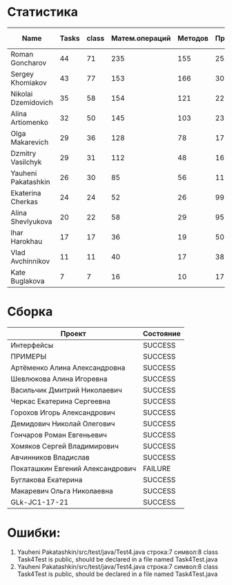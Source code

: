 # Статистика

| Name | Tasks | class | Матем.операций | Методов | Присваиваний | анон.класов | внутр.класов | констант | логирование | лямбды | переменных | перхватов исключений | приват. методов | приват. полей | сравнений | циклов |
| --- | --- | --- | --- | --- | --- | --- | --- | --- | --- | --- | --- | --- | --- | --- | --- | --- |
| Roman Goncharov | 44 | 71 | 235 | 155 | 254 | 0 | 1 | 5 | 0 | 1 | 186 | 3 | 0 | 14 | 66 | 33 |
| Sergey Khomiakov | 43 | 77 | 153 | 166 | 307 | 0 | 1 | 12 | 0 | 2 | 219 | 4 | 4 | 26 | 37 | 35 |
| Nikolai Dzemidovich | 35 | 58 | 154 | 121 | 229 | 0 | 1 | 1 | 0 | 1 | 173 | 0 | 1 | 14 | 54 | 29 |
| Alina Artiomenko | 32 | 50 | 145 | 103 | 232 | 0 | 1 | 0 | 0 | 1 | 168 | 3 | 7 | 1 | 49 | 29 |
| Olga Makarevich | 29 | 36 | 128 | 78 | 179 | 0 | 0 | 0 | 0 | 0 | 130 | 0 | 1 | 9 | 73 | 19 |
| Dzmitry Vasilchyk | 29 | 31 | 112 | 48 | 169 | 0 | 0 | 0 | 0 | 0 | 136 | 0 | 12 | 0 | 28 | 31 |
| Yauheni Pakatashkin | 26 | 30 | 85 | 56 | 115 | 0 | 0 | 1 | 0 | 0 | 89 | 1 | 8 | 3 | 41 | 28 |
| Ekaterina Cherkas | 24 | 24 | 52 | 26 | 99 | 0 | 0 | 0 | 0 | 0 | 77 | 0 | 0 | 0 | 14 | 19 |
| Alina Shevlyukova | 20 | 22 | 58 | 29 | 95 | 0 | 1 | 0 | 0 | 1 | 81 | 0 | 0 | 1 | 2 | 18 |
| Ihar Harokhau | 17 | 17 | 36 | 19 | 50 | 0 | 0 | 0 | 0 | 0 | 46 | 0 | 0 | 0 | 6 | 7 |
| Vlad Avchinnikov | 11 | 11 | 40 | 17 | 38 | 0 | 0 | 0 | 0 | 0 | 35 | 0 | 0 | 0 | 24 | 0 |
| Kate Buglakova | 7 | 7 | 16 | 10 | 17 | 0 | 0 | 0 | 0 | 0 | 17 | 0 | 1 | 0 | 1 | 0 |


# Сборка

| Проект | Состояние |
| --- | --- |
| Интерфейсы  | SUCCESS |
| ПРИМЕРЫ  | SUCCESS |
| Артёменко Алина Александровна  | SUCCESS |
| Шевлюкова Алина Игоревна  | SUCCESS |
| Васильчик Дмитрий Николаевич  | SUCCESS |
| Черкас Екатерина Сергеевна  | SUCCESS |
| Горохов Игорь Александрович  | SUCCESS |
| Демидович Николай Олегович  | SUCCESS |
| Гончаров Роман Евгеньевич  | SUCCESS |
| Хомяков Сергей Владимирович  | SUCCESS |
| Авчинников Владислав  | SUCCESS |
| Покаташкин Евгений Александрович  | FAILURE |
| Буглакова Екатерина  | SUCCESS |
| Макаревич Ольга Николаевна  | SUCCESS |
| GLk-JC1-17-21  | SUCCESS |


# Ошибки:

1. Yauheni Pakatashkin/src/test/java/Test4.java строка:7 символ:8 class Task4Test is public, should be declared in a file named Task4Test.java
1. Yauheni Pakatashkin/src/test/java/Test4.java строка:7 символ:8 class Task4Test is public, should be declared in a file named Task4Test.java
